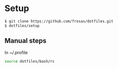 # Setup

```bash
$ git clone https://github.com/frosas/dotfiles.git
$ dotfiles/setup
```

## Manual steps

In ~/.profile

```bash
source dotfiles/bash/rc
```
